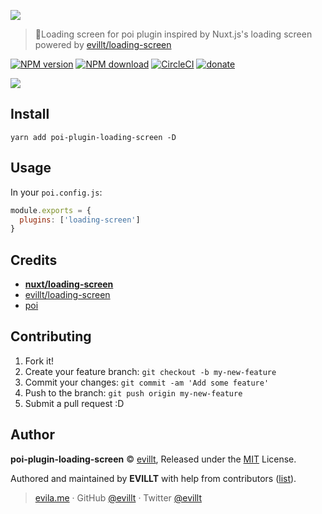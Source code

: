 [evillt/loading-screen]: https://github.com/evillt/loading-screen

![](https://user-images.githubusercontent.com/19513289/57156519-c418c300-6e10-11e9-9027-ef64061f9f60.png)

> 🚥Loading screen for poi plugin inspired by Nuxt.js's loading screen powered by [evillt/loading-screen]

[![NPM version](https://badgen.net/npm/v/poi-plugin-loading-screen?icon=npm)](https://npmjs.com/package/poi-plugin-loading-screen)
[![NPM download](https://badgen.net/npm/dm/poi-plugin-loading-screen?icon=npm)](https://npmjs.com/package/poi-plugin-loading-screen)
[![CircleCI](https://badgen.net/circleci/github/evillt/poi-plugin-loading-screen?icon=circleci)](https://circleci.com/gh/evillt/poi-plugin-loading-screen/tree/master)
[![donate](https://badgen.net/badge/support%20me/donate/f2a)](https://patreon.com/evillt)

![](https://user-images.githubusercontent.com/19513289/57154226-ef001880-6e0a-11e9-886a-d5290270737d.gif)

## Install

```console
yarn add poi-plugin-loading-screen -D
```

## Usage

In your `poi.config.js`:

```js
module.exports = {
  plugins: ['loading-screen']
}
```

## Credits

- [**nuxt/loading-screen**](https://github.com/nuxt/loading-screen)
- [evillt/loading-screen]
- [poi](https://poi.js.org)

## Contributing

1. Fork it!
2. Create your feature branch: `git checkout -b my-new-feature`
3. Commit your changes: `git commit -am 'Add some feature'`
4. Push to the branch: `git push origin my-new-feature`
5. Submit a pull request :D

## Author

**poi-plugin-loading-screen** © [evillt](https://github.com/evillt), Released under the [MIT](./LICENSE) License.

Authored and maintained by **EVILLT** with help from contributors ([list](https://github.com/evillt/poi-plugin-loading-screen/contributors)).

> [evila.me](https://evila.me) · GitHub [@evillt](https://github.com/evillt) · Twitter [@evillt](https://twitter.com/evillt)
